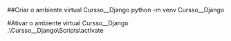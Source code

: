 ##Criar o ambiente virtual Cursso__Django
python -m venv Cursso__Django

#Ativar o ambiente virtual Cursso__Django
.\Cursso__Django\Scripts\activate